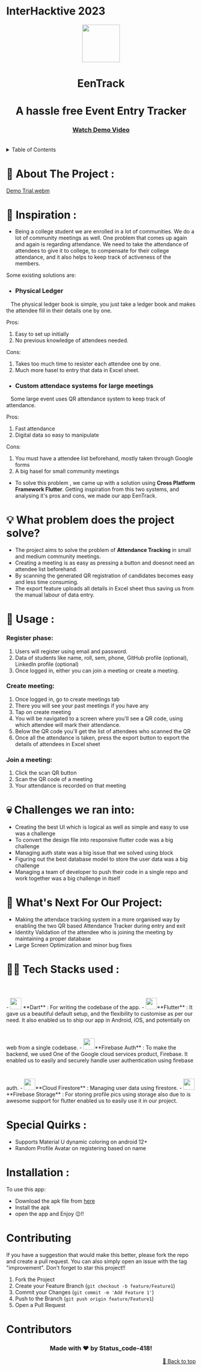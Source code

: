 # InterHacktive 2023
<div align="center">
 <kbd><img src="https://github.com/statuscode-418/EenTrack/assets/124903208/5e584551-4c30-43e5-b28c-335b3e078211" width="100" height="100"/></kbd>
</div>
<h1 align="center"> EenTrack </h1>
<h1 align="center"> A hassle free Event Entry Tracker </h1>
<h3 align="center"> <a align="center" href="##">Watch Demo Video</a> </h3>
<br>

<!-- TABLE OF CONTENTS -->
<details>
  <summary>Table of Contents</summary>
  <ol>
    <li><a href="#about-the-project">About The Project</a></li>
    <li><a href="#tech-stacks-used">Tech Stacks used</a></li>
    <li><a href="#usage">Usage</a></li>
    <li><a href="#contributing">Contributing</a></li>
    <li><a href="#installation">Installation</a></li>
    <li><a href="#contributors">Contributors</a></li>
  </ol>
</details>


<h1 id="about-the-project">🤩 About The Project :</h1>

[Demo Trial.webm](https://github.com/statuscode-418/EenTrack/assets/124903208/51e30780-60f8-4dc4-be12-b16f68f831e1)

# 💭 Inspiration :
- Being a college student we are enrolled in a lot of communities. We do a lot of community meetings as well. One problem that comes up again and again is regarding attendance. We need to take the attendance of attendees to give it to college, to compensate for their college attendance, and it also helps to keep track of activeness of the members.
  
Some existing solutions are:

-  <H3>Physical Ledger</H3> 
&nbsp;&nbsp; The physical ledger book is simple, you just take a ledger book and makes the attendee fill in their details one by one.

Pros:
1. Easy to set up initially
2. No previous knowledge of attendees needed.

Cons: 
1. Takes too much time to resister each attendee one by one.
2. Much more hasel to entry that data in Excel sheet.
 


-  <H3>Custom attendace systems for large meetings</H3>
&nbsp;&nbsp; Some large event uses QR attendance system to keep track of attendance.

Pros:
1. Fast attendance
2. Digital data so easy to manipulate

Cons:
1. You must have a attendee list beforehand, mostly taken through Google forms
2. A big hasel for small community meetings

- To solve this problem , we came up with a solution using **Cross Platform Framework Flutter**. 
Getting inspiration from this two systems, and analysing it's pros and cons, we made our app EenTrack.



# 💡 What problem does the project solve?
- The project aims to solve the problem of **Attendance Tracking** in small and medium community meetings.
- Creating a meeting is as easy as pressing a button and doesnot need an attendee list beforehand.
- By scanning the generated QR registration of candidates becomes easy and less time consuming.
- The export feature uploads all details in Excel sheet thus saving us from the manual labour of data entry.


<h1 id="usage">📌 Usage :</h1>

### Register phase:
1. Users will register using email and password.
2. Data of students like name, roll, sem, phone, GitHub profile (optional), LinkedIn profile (optional)
3. Once logged in, either you can join a meeting or create a meeting.

### Create meeting:
1. Once logged in, go to create meetings tab
2. There you will see your past meetings if you have any
3. Tap on create meeting
4. You will be navigated to a screen where you'll see a QR code, using which attendee will mark their attendance.
5. Below the QR code you'll get the list of attendees who scanned the QR
6. Once all the attendance is taken, press the export button to export the details of attendees in Excel sheet

### Join a meeting:
1. Click the scan QR button
2. Scan the QR code of a meeting
3. Your attendance is recorded on that meeting

# 💀 Challenges we ran into:
  - Creating the best UI which is logical as well as simple and easy to use was a challenge
  - To convert the design file into responsive flutter code was a big challenge
  - Managing auth state was a big issue that we solved using block
  - Figuring out the best database model to store the user data was a big challenge
  - Managing a team of developer to push their code in a single repo and work together was a big challenge in itself

 
# 🔮 What's Next For Our Project:
- Making the attendace tracking system in a more organised way by enabling the two QR based Attendance Tracker during entry and exit
- Identity Validation of the attendee who is joining the meeting by maintaining a proper database
- Large Screen Optimization and minor bug fixes
  

<h1 id="tech-stacks-used">👨‍💻 Tech Stacks used :</h1>
- <img src = "https://www.vectorlogo.zone/logos/dartlang/dartlang-icon.svg" style="margin-top: 40px" height=30px width=30px > **Dart** : For writing the codebase of the app.
- <img src = "https://www.vectorlogo.zone/logos/flutterio/flutterio-icon.svg" style="margin-top: 40px" height=30px width=30px >**Flutter** :  It gave us a beautiful default setup, and the flexibility to customise as per our need. It also enabled us to ship our app in Android, iOS, and potentially on web from a single codebase.
- <img src = "https://www.vectorlogo.zone/logos/firebase/firebase-icon.svg" style="margin-top: 40px" height=30px width=30px >**Firebase Auth** : To make the backend, we used One of the Google cloud services product, Firebase. It enabled us to easily and securely handle user authentication using firebase auth.
- <img src = "https://www.vectorlogo.zone/logos/firebase/firebase-icon.svg" style="margin-top: 40px" height=30px width=30px >**Cloud Firestore** : Managing user data using firestore.
- <img src = "https://www.vectorlogo.zone/logos/firebase/firebase-icon.svg" style="margin-top: 40px" height=30px width=30px >**Firebase Storage** : For storing profile pics using storage also due to is awesome support for flutter enabled us to easily use it in our project.


# Special Quirks :
- Supports Material U dynamic coloring on android 12+
- Random Profile Avatar on registering based on name


<h1 id="installation">Installation :</h1>

To use this app:
- Download the apk file from <a href="#">here</a>
- Install the apk
- open the app and Enjoy 😉!!


# Contributing

If you have a suggestion that would make this better, please fork the repo and create a pull request. You can also simply open an issue with the tag "improvement".
Don't forget to star this project!! 

1. Fork the Project
2. Create your Feature Branch (`git checkout -b feature/Feature1`)
3. Commit your Changes (`git commit -m 'Add Feature 1'`)
4. Push to the Branch (`git push origin feature/Feature1`)
5. Open a Pull Request

# Contributors

<h3 align="center">Made with ❤️ by Status_code-418!</h3>
 <p align ="right"><a href="#top">🔼 Back to top</a></p>
 </div>

